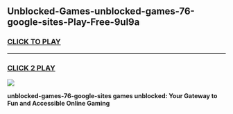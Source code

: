 
## Unblocked-Games-unblocked-games-76-google-sites-Play-Free-9ul9a
<h3>
<a href="https://premium76.site?title=unblocked-games-76-google-sites&ref=23A">CLICK TO PLAY</a></h3>
<hr>

<h3>
<a href="https://premium76.site?title=unblocked-games-76-google-sites&ref=23A">CLICK 2 PLAY</a>
  
</h3>

<a href="https://premium76.site?title=unblocked-games-76-google-sites&ref=23A"><img src="https://clearcache.store/games.png"></a>


**unblocked-games-76-google-sites games unblocked: Your Gateway to Fun and Accessible Online Gaming**
